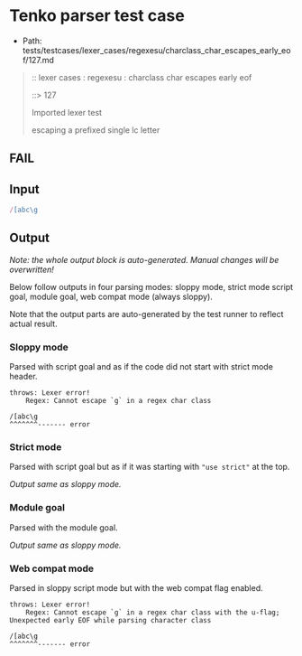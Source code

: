 # Tenko parser test case

- Path: tests/testcases/lexer_cases/regexesu/charclass_char_escapes_early_eof/127.md

> :: lexer cases : regexesu : charclass char escapes early eof
>
> ::> 127
>
> Imported lexer test
>
> escaping a prefixed single lc letter

## FAIL

## Input

`````js
/[abc\g
`````

## Output

_Note: the whole output block is auto-generated. Manual changes will be overwritten!_

Below follow outputs in four parsing modes: sloppy mode, strict mode script goal, module goal, web compat mode (always sloppy).

Note that the output parts are auto-generated by the test runner to reflect actual result.

### Sloppy mode

Parsed with script goal and as if the code did not start with strict mode header.

`````
throws: Lexer error!
    Regex: Cannot escape `g` in a regex char class

/[abc\g
^^^^^^^------- error
`````

### Strict mode

Parsed with script goal but as if it was starting with `"use strict"` at the top.

_Output same as sloppy mode._

### Module goal

Parsed with the module goal.

_Output same as sloppy mode._

### Web compat mode

Parsed in sloppy script mode but with the web compat flag enabled.

`````
throws: Lexer error!
    Regex: Cannot escape `g` in a regex char class with the u-flag; Unexpected early EOF while parsing character class

/[abc\g
^^^^^^^------- error
`````

